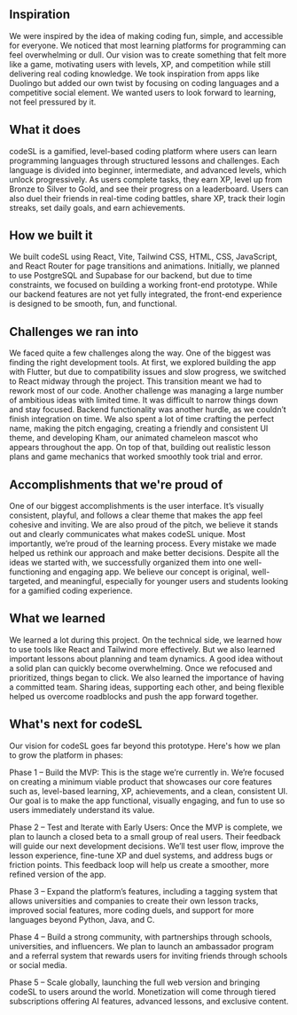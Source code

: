 ## Inspiration
We were inspired by the idea of making coding fun, simple, and accessible for everyone. We noticed that most learning platforms for programming can feel overwhelming or dull. Our vision was to create something that felt more like a game, motivating users with levels, XP, and competition while still delivering real coding knowledge. We took inspiration from apps like Duolingo but added our own twist by focusing on coding languages and a competitive social element. We wanted users to look forward to learning, not feel pressured by it.

## What it does
codeSL is a gamified, level-based coding platform where users can learn programming languages through structured lessons and challenges. Each language is divided into beginner, intermediate, and advanced levels, which unlock progressively. As users complete tasks, they earn XP, level up from Bronze to Silver to Gold, and see their progress on a leaderboard. Users can also duel their friends in real-time coding battles, share XP, track their login streaks, set daily goals, and earn achievements.

## How we built it
We built codeSL using React, Vite, Tailwind CSS, HTML, CSS, JavaScript, and React Router for page transitions and animations. Initially, we planned to use PostgreSQL and Supabase for our backend, but due to time constraints, we focused on building a working front-end prototype. While our backend features are not yet fully integrated, the front-end experience is designed to be smooth, fun, and functional.

## Challenges we ran into
We faced quite a few challenges along the way. One of the biggest was finding the right development tools. At first, we explored building the app with Flutter, but due to compatibility issues and slow progress, we switched to React midway through the project. This transition meant we had to rework most of our code. Another challenge was managing a large number of ambitious ideas with limited time. It was difficult to narrow things down and stay focused. Backend functionality was another hurdle, as we couldn’t finish integration on time. We also spent a lot of time crafting the perfect name, making the pitch engaging, creating a friendly and consistent UI theme, and developing Kham, our animated chameleon mascot who appears throughout the app. On top of that, building out realistic lesson plans and game mechanics that worked smoothly took trial and error.

## Accomplishments that we're proud of
One of our biggest accomplishments is the user interface. It’s visually consistent, playful, and follows a clear theme that makes the app feel cohesive and inviting. We are also proud of the pitch, we believe it stands out and clearly communicates what makes codeSL unique. Most importantly, we’re proud of the learning process. Every mistake we made helped us rethink our approach and make better decisions. Despite all the ideas we started with, we successfully organized them into one well-functioning and engaging app. We believe our concept is original, well-targeted, and meaningful, especially for younger users and students looking for a gamified coding experience.

## What we learned
We learned a lot during this project. On the technical side, we learned how to use tools like React and Tailwind more effectively. But we also learned important lessons about planning and team dynamics. A good idea without a solid plan can quickly become overwhelming. Once we refocused and prioritized, things began to click. We also learned the importance of having a committed team. Sharing ideas, supporting each other, and being flexible helped us overcome roadblocks and push the app forward together.

## What's next for codeSL
Our vision for codeSL goes far beyond this prototype. Here's how we plan to grow the platform in phases:

Phase 1 – Build the MVP: This is the stage we’re currently in. We’re focused on creating a minimum viable product that showcases our core features such as, level-based learning, XP, achievements, and a clean, consistent UI. Our goal is to make the app functional, visually engaging, and fun to use so users immediately understand its value.

Phase 2 – Test and Iterate with Early Users: Once the MVP is complete, we plan to launch a closed beta to a small group of real users. Their feedback will guide our next development decisions. We’ll test user flow, improve the lesson experience, fine-tune XP and duel systems, and address bugs or friction points. This feedback loop will help us create a smoother, more refined version of the app.

Phase 3 – Expand the platform’s features, including a tagging system that allows universities and companies to create their own lesson tracks, improved social features, more coding duels, and support for more languages beyond Python, Java, and C.

Phase 4 – Build a strong community, with partnerships through schools, universities, and influencers. We plan to launch an ambassador program and a referral system that rewards users for inviting friends through schools or social media.

Phase 5 – Scale globally, launching the full web version and bringing codeSL to users around the world. Monetization will come through tiered subscriptions offering AI features, advanced lessons, and exclusive content.

